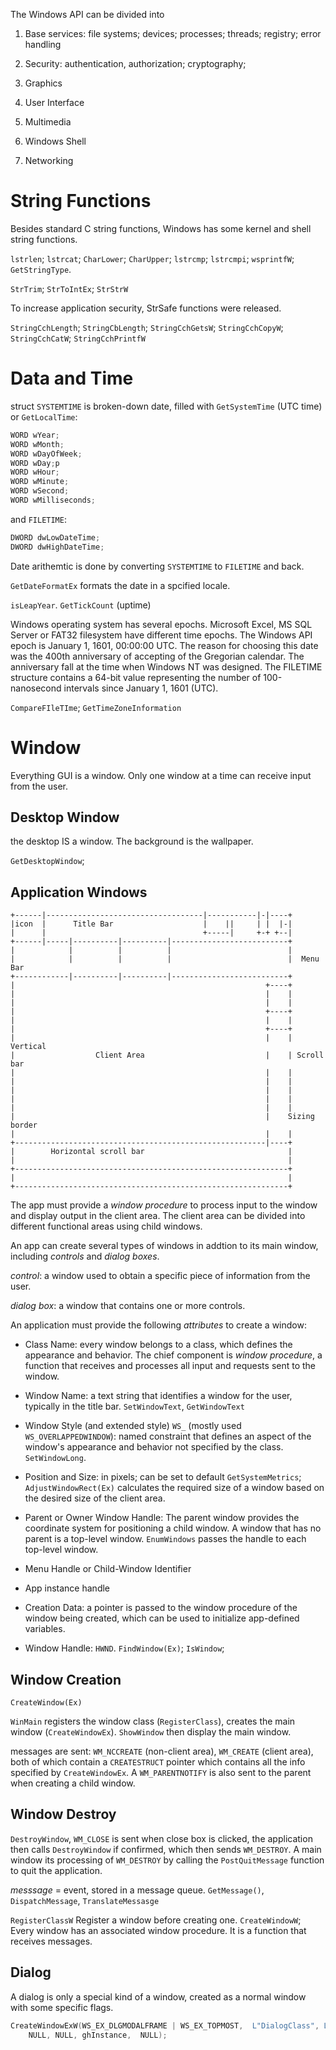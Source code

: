 The Windows API can be divided into

1. Base services: file systems; devices; processes; threads; registry; error handling

2. Security: authentication, authorization; cryptography; 

3. Graphics

4. User Interface

5. Multimedia

6. Windows Shell

7. Networking

# String Functions

Besides standard C string functions, Windows has some kernel and shell string functions.

`lstrlen`; `lstrcat`; `CharLower`; `CharUpper`; `lstrcmp`; `lstrcmpi`; `wsprintfW`; `GetStringType`.

`StrTrim`; `StrToIntEx`; `StrStrW`

To increase application security, StrSafe functions were released. 

`StringCchLength`; `StringCbLength`; `StringCchGetsW`; `StringCchCopyW`; `StringCchCatW`; `StringCchPrintfW`

# Data and Time

struct `SYSTEMTIME` is broken-down date, filled with `GetSystemTime` (UTC time) or `GetLocalTime`:

```c
WORD wYear;
WORD wMonth;
WORD wDayOfWeek;
WORD wDay;p
WORD wHour;
WORD wMinute;
WORD wSecond;
WORD wMilliseconds;
```

and `FILETIME`:

```c
DWORD dwLowDateTime;
DWORD dwHighDateTime;
```

Date arithemtic is done by converting `SYSTEMTIME` to `FILETIME` and back.

`GetDateFormatEx` formats the date in a spcified locale.

`isLeapYear`. `GetTickCount` (uptime)

Windows operating system has several epochs. Microsoft Excel, MS SQL Server or FAT32 filesystem have different time epochs. The Windows API epoch is January 1, 1601, 00:00:00 UTC. The reason for choosing this date was the 400th anniversary of accepting of the Gregorian calendar. The anniversary fall at the time when Windows NT was designed. The FILETIME structure contains a 64-bit value representing the number of 100-nanosecond intervals since January 1, 1601 (UTC). 

`CompareFIleTIme`; `GetTimeZoneInformation`

# Window

Everything GUI is a window. Only one window at a time can receive input from the user.

## Desktop Window

the desktop IS a window. The background is the wallpaper.

`GetDesktopWindow`; 

## Application Windows

```
+------|-----------------------------------|-----------|-|----+
|icon  |      Title Bar                    |    ||     | |  |-|
|      |                                   +-----|     +-+ +--|
+------|-----|----------|----------|--------------------------+
|            |          |          |                          |
|            |          |          |                          |  Menu Bar
+------------|----------|----------|--------------------------+
|                                                        +----+
|                                                        |    |
|                                                        |    |
|                                                        +----+
|                                                        |    |
|                                                        +----+
|                                                        |    |  Vertical
|                  Client Area                           |    | Scroll bar
|                                                        |    |
|                                                        |    |
|                                                        |    |
|                                                        |    |
|                                                        |    |
|                                                        |    Sizing border
|                                                        |    |
+--------------------------------------------------------|----+
|        Horizontal scroll bar                                |
|                                                             |
+-------------------------------------------------------------+
|                                                             |
+-------------------------------------------------------------+
```

The app must provide a _window procedure_ to process input to the window
and display output in the client area. The client area can be divided into different functional areas using child windows.

An app can create several types of windows in addtion to its main window, including _controls_ and _dialog boxes_.

_control_: a window used to obtain a specific piece of information from the user.

_dialog box_: a window that contains one or more controls.

An application must provide the following _attributes_ to create a window:

- Class Name: every window belongs to a class, which defines the appearance and behavior. The chief component is _window procedure_, a function that receives and processes all input and requests sent to the window.

- Window Name: a text string that identifies a window for the user,  typically in the title bar. `SetWindowText`, `GetWindowText`

- Window Style (and extended style) `WS_` (mostly used `WS_OVERLAPPEDWINDOW`): named constraint that defines an aspect of the window's appearance and behavior not specified by the class. `SetWindowLong`.

- Position and Size: in pixels; can be set to default `GetSystemMetrics`; `AdjustWindowRect(Ex)` calculates the required size of a window based on the desired size of the client area.

- Parent or Owner Window Handle: The parent window provides the coordinate system for positioning a child window. A window that has no parent is a top-level window. `EnumWindows` passes the handle to each top-level window.

- Menu Handle or Child-Window Identifier

- App instance handle

- Creation Data: a pointer is passed to the window procedure of the window being created, which can be used to initialize app-defined variables.

- Window Handle: `HWND`. `FindWindow(Ex)`; `IsWindow`;

## Window Creation

`CreateWindow(Ex)`

`WinMain` registers the window class (`RegisterClass`), creates the main window (`CreateWindowEx`). `ShowWindow` then display the main window.

messages are sent: `WM_NCCREATE` (non-client area), `WM_CREATE` (client area), both of which contain a `CREATESTRUCT` pointer which contains all the info specified by `CreateWindowEx`. A `WM_PARENTNOTIFY` is also sent to the parent when creating a child window.

## Window Destroy

`DestroyWindow`, `WM_CLOSE` is sent when close box is clicked, the application then calls `DestroyWindow` if confirmed, which then sends `WM_DESTROY`. A main window its processing of `WM_DESTROY` by calling the `PostQuitMessage` function to quit the application.

_messsage_ = event, stored in a message queue. `GetMessage()`, `DispatchMessage`, `TranslateMessasge`

`RegisterClassW` Register a window before creating one. `CreateWindowW`;
Every window has an associated window procedure. It is a function that receives messages.

## Dialog

A dialog is only a special kind of a window, created as a normal window with some specific flags.

```c
CreateWindowExW(WS_EX_DLGMODALFRAME | WS_EX_TOPMOST,  L"DialogClass", L"Dialog Box", WS_VISIBLE | WS_SYSMENU | WS_CAPTION , 100, 100, 200, 150, 
    NULL, NULL, ghInstance,  NULL);
```
